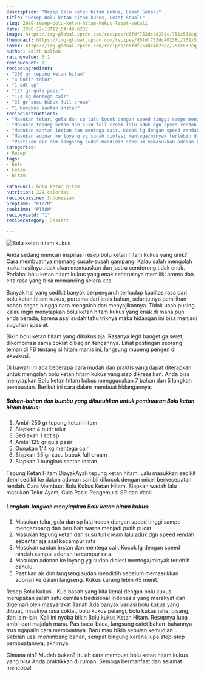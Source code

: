 ```yaml
---
description: "Resep Bolu ketan hitam kukus, Lezat Sekali"
title: "Resep Bolu ketan hitam kukus, Lezat Sekali"
slug: 2989-resep-bolu-ketan-hitam-kukus-lezat-sekali
date: 2020-12-13T12:54:49.623Z
image: https://img-global.cpcdn.com/recipes/d6fdf753dc40238c/751x532cq70/bolu-ketan-hitam-kukus-foto-resep-utama.jpg
thumbnail: https://img-global.cpcdn.com/recipes/d6fdf753dc40238c/751x532cq70/bolu-ketan-hitam-kukus-foto-resep-utama.jpg
cover: https://img-global.cpcdn.com/recipes/d6fdf753dc40238c/751x532cq70/bolu-ketan-hitam-kukus-foto-resep-utama.jpg
author: Edith Walton
ratingvalue: 3.1
reviewcount: 11
recipeingredient:
- "250 gr tepung ketan hitam"
- "4 butir telur"
- "1 sdt sp"
- "125 gr gula pasir"
- "1/4 kg mentega cair"
- "35 gr susu bubuk full cream"
- "1 bungkus santan instan"
recipeinstructions:
- "Masukan telur, gula dan sp lalu kocok dengan speed tinggi sampe mengembang dan berubah warna menjadi putih pucat"
- "Masukan tepung ketan dan susu full cream lalu aduk dgn speed rendah sebentar aja asal kecampur rata"
- "Masukan santan instan dan mentega cair. Kocok lg dengan speed rendah sampai adonan tercampur rata."
- "Masukan adonan ke loyang yg sudah diolesi mentega/minyak terlebih dahulu."
- "Pastikan air dlm langseng sudah mendidih sebelum memasukkan adonan ke dalam langseng. Kukus kurang lebih 45 menit."
categories:
- Resep
tags:
- bolu
- ketan
- hitam

katakunci: bolu ketan hitam 
nutrition: 229 calories
recipecuisine: Indonesian
preptime: "PT22M"
cooktime: "PT38M"
recipeyield: "1"
recipecategory: Dessert

---
```



![Bolu ketan hitam kukus](https://img-global.cpcdn.com/recipes/d6fdf753dc40238c/751x532cq70/bolu-ketan-hitam-kukus-foto-resep-utama.jpg)

Anda sedang mencari inspirasi resep bolu ketan hitam kukus yang unik? Cara membuatnya memang susah-susah gampang. Kalau salah mengolah maka hasilnya tidak akan memuaskan dan justru cenderung tidak enak. Padahal bolu ketan hitam kukus yang enak seharusnya memiliki aroma dan cita rasa yang bisa memancing selera kita.

Banyak hal yang sedikit banyak berpengaruh terhadap kualitas rasa dari bolu ketan hitam kukus, pertama dari jenis bahan, selanjutnya pemilihan bahan segar, hingga cara mengolah dan menyajikannya. Tidak usah pusing kalau ingin menyiapkan bolu ketan hitam kukus yang enak di mana pun anda berada, karena asal sudah tahu triknya maka hidangan ini bisa menjadi suguhan spesial.

Bikin bolu ketan hitam yang dikukus aja. Rasanya legit banget ga seret, dikombinasi sama coklat dibagian tengahnya. Lihat postingan seorang teman di FB tentang si hitam manis ini, langsung mupeng pengen di eksekusi.


Di bawah ini ada beberapa cara mudah dan praktis yang dapat diterapkan untuk mengolah bolu ketan hitam kukus yang siap dikreasikan. Anda bisa menyiapkan Bolu ketan hitam kukus menggunakan 7 bahan dan 5 langkah pembuatan. Berikut ini cara dalam membuat hidangannya.

<!--inarticleads1-->

##### Bahan-bahan dan bumbu yang dibutuhkan untuk pembuatan Bolu ketan hitam kukus:

1. Ambil 250 gr tepung ketan hitam
1. Siapkan 4 butir telur
1. Sediakan 1 sdt sp
1. Ambil 125 gr gula pasir
1. Gunakan 1/4 kg mentega cair
1. Siapkan 35 gr susu bubuk full cream
1. Siapkan 1 bungkus santan instan


Tepung Ketan Hitam DiayakAyak tepung ketan hitam. Lalu masukkan sedikit demi sedikit ke dalam adonan sambil dikocok dengan mixer berkecepatan rendah. Cara Membuat Bolu Kukus Ketan Hitam. Siapkan wadah lalu masukan Telur Ayam, Gula Pasir, Pengemulsi SP dan Vanili. 

<!--inarticleads2-->

##### Langkah-langkah menyiapkan Bolu ketan hitam kukus:

1. Masukan telur, gula dan sp lalu kocok dengan speed tinggi sampe mengembang dan berubah warna menjadi putih pucat
1. Masukan tepung ketan dan susu full cream lalu aduk dgn speed rendah sebentar aja asal kecampur rata
1. Masukan santan instan dan mentega cair. Kocok lg dengan speed rendah sampai adonan tercampur rata.
1. Masukan adonan ke loyang yg sudah diolesi mentega/minyak terlebih dahulu.
1. Pastikan air dlm langseng sudah mendidih sebelum memasukkan adonan ke dalam langseng. Kukus kurang lebih 45 menit.


Resep Bolu Kukus - Kue basah yang kita kenal dengan bolu kukus merupakan salah satu cemilan tradisional Indonesia yang merakyat dan digemari oleh masyarakat Tanah Ada banyak variasi bolu kukus yang dibuat, misalnya rasa coklat, bolu kukus pelangi, bolu kukus jahe, pisang, dan lain-lain. Kali ini nyoba bikin Bolu kukus Ketan Hitam. Resepnya lupa ambil dari majalah mana. Pas baca-baca, langsung catet bahan-bahannya trus ngapalin cara membuatnya. Baru mau bikin sebulan kemudian … Setelah usai menimbang bahan, sempat bingung karena lupa step-step pembuatannya, akhirnya. 

Gimana nih? Mudah bukan? Itulah cara membuat bolu ketan hitam kukus yang bisa Anda praktikkan di rumah. Semoga bermanfaat dan selamat mencoba!
